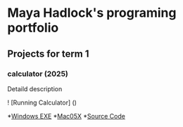 # Maya Hadlock's programing portfolio

## Projects for term 1 

### calculator (2025)

Detaild description 

! [Running Calculator] ()

*[Windows EXE](https://github.com/Mayahadlock/Portfolio/blob/main/src/Calculator/windows-amd64.zip)
*[Mac05X](https://github.com/Mayahadlock/Portfolio/blob/main/src/Calculator/macos-x86_64.zip)
*[Source Code](https://github.com/Mayahadlock/Portfolio/blob/main/src/Calculator/readme.md)
